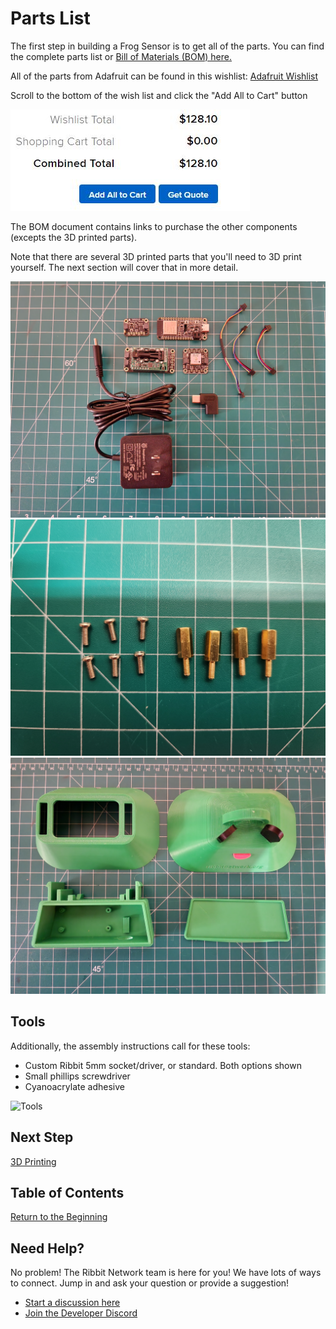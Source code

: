 # Parts List

The first step in building a Frog Sensor is to get all of the parts. You can find the complete parts list or [Bill of Materials (BOM) here.](https://github.com/Ribbit-Network/ribbit-network-frog-hardware/blob/main/ribbit_network_frog_sensor_bom.csv)

All of the parts from Adafruit can be found in this wishlist: [Adafruit Wishlist](http://www.adafruit.com/wishlists/574723)

Scroll to the bottom of the wish list and click the "Add All to Cart" button

![Wishlist](images/wishlist.jpg)

The BOM document contains links to purchase the other components (excepts the 3D printed parts).

Note that there are several 3D printed parts that you'll need to 3D print yourself. The next section will cover that in more detail.

![Electronic Components](images/electric_components.jpg)
![Hardware](images/hardware.jpg)
![Enclosure Components](images/enclosure_components.jpg)

## Tools

Additionally, the assembly instructions call for these tools:

* Custom Ribbit 5mm socket/driver, or standard.  Both options shown
* Small phillips screwdriver
* Cyanoacrylate adhesive

![Tools](images/tools3.jpg)

## Next Step

[3D Printing](../2-3d-printing/2-3d-printing.md)

## Table of Contents

[Return to the Beginning](../index.md)

## Need Help?

No problem! The Ribbit Network team is here for you! We have lots of ways to connect. Jump in and ask your question or provide a suggestion!

* [Start a discussion here](https://github.com/Ribbit-Network/ribbit-network-frog-sensor/discussions/new)
* [Join the Developer Discord](https://discord.gg/vq8PkDb2TC)
